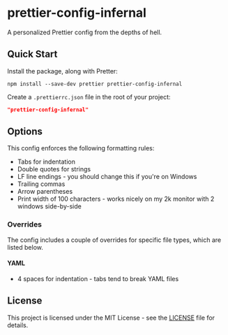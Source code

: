 # prettier-config-infernal

A personalized Prettier config from the depths of hell.

## Quick Start

Install the package, along with Pretter:

```
npm install --save-dev prettier prettier-config-infernal
```

Create a `.prettierrc.json` file in the root of your project:

```json
"prettier-config-infernal"
```

## Options

This config enforces the following formatting rules:

- Tabs for indentation
- Double quotes for strings
- LF line endings - you should change this if you're on Windows
- Trailing commas
- Arrow parentheses
- Print width of 100 characters - works nicely on my 2k monitor with 2 windows side-by-side

### Overrides

The config includes a couple of overrides for specific file types, which are listed below.

#### YAML

- 4 spaces for indentation - tabs tend to break YAML files

## License

This project is licensed under the MIT License - see the
[LICENSE](https://github.com/kaylendog/prettier-config-infernal/blob/main/LICENSE) file for details.
